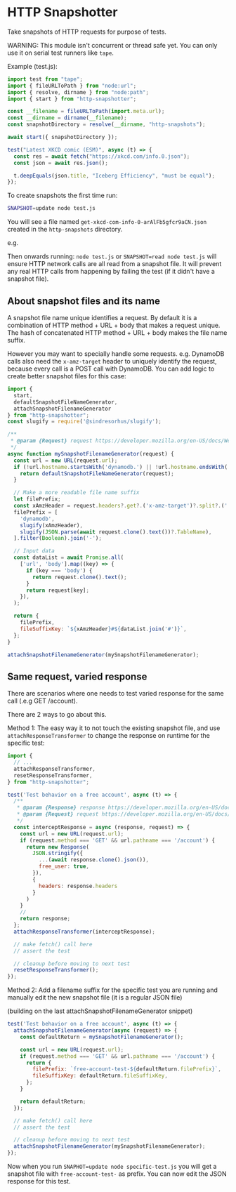 # HTTP Snapshotter

Take snapshots of HTTP requests for purpose of tests.

WARNING: This module isn't concurrent or thread safe yet. You can only use it on serial test runners like `tape`.

Example (test.js):

```js
import test from "tape";
import { fileURLToPath } from "node:url";
import { resolve, dirname } from "node:path";
import { start } from "http-snapshotter";

const __filename = fileURLToPath(import.meta.url);
const __dirname = dirname(__filename);
const snapshotDirectory = resolve(__dirname, "http-snapshots");

await start({ snapshotDirectory });

test("Latest XKCD comic (ESM)", async (t) => {
  const res = await fetch("https://xkcd.com/info.0.json");
  const json = await res.json();

  t.deepEquals(json.title, "Iceberg Efficiency", "must be equal");
});
```


To create snapshots the first time run:
```sh
SNAPSHOT=update node test.js
```

You will see a file named `get-xkcd-com-info-0-arAlFb5gfcr9aCN.json` created in the `http-snapshots` directory.

e.g.

Then onwards running: `node test.js` or `SNAPSHOT=read node test.js` will ensure HTTP network calls are all read from a snapshot file.
It will prevent any real HTTP calls from happening by failing the test (if it didn't have a snapshot file).

## About snapshot files and its name

A snapshot file name unique identifies a request. By default it is a combination of HTTP method + URL + body that makes a request unique.
The hash of concatenated HTTP method + URL + body makes the file name suffix.

However you may want to specially handle some requests. e.g. DynamoDB calls also need the `x-amz-target` header to uniquely identify the request,
because every call is a POST call with DynamoDB. You can add logic to create better snapshot files for this case:

```js
import {
  start,
  defaultSnapshotFileNameGenerator,
  attachSnapshotFilenameGenerator
} from "http-snapshotter";
const slugify = require('@sindresorhus/slugify');

/**
 * @param {Request} request https://developer.mozilla.org/en-US/docs/Web/API/Request
 */
async function mySnapshotFilenameGenerator(request) {
  const url = new URL(request.url);
  if (!url.hostname.startsWith('dynamodb.') || !url.hostname.endsWith('.amazonaws.com')) {
    return defaultSnapshotFileNameGenerator(request);
  }

  // Make a more readable file name suffix
  let filePrefix;
  const xAmzHeader = request.headers?.get?.('x-amz-target')?.split?.('.')?.pop?.() || '';
  filePrefix = [
    'dynamodb',
    slugify(xAmzHeader),
    slugify(JSON.parse(await request.clone().text())?.TableName),
  ].filter(Boolean).join('-');

  // Input data
  const dataList = await Promise.all(
    ['url', 'body'].map((key) => {
      if (key === 'body') {
        return request.clone().text();
      }
      return request[key];
    }),
  );

  return {
    filePrefix,
    fileSuffixKey: `${xAmzHeader}#${dataList.join('#')}`,
  };
}

attachSnapshotFilenameGenerator(mySnapshotFilenameGenerator);
```

## Same request, varied response

There are scenarios where one needs to test varied response for the same call (.e.g GET /account).

There are 2 ways to go about this.

Method 1: The easy way it to not touch the existing snapshot file, and use `attachResponseTransformer` to
change the response on runtime for the specific test:

```js
import {
  // ...
  attachResponseTransformer,
  resetResponseTransformer,
} from "http-snapshotter";

test('Test behavior on a free account', async (t) => {
  /**
   * @param {Response} response https://developer.mozilla.org/en-US/docs/Web/API/Response
   * @param {Request} request https://developer.mozilla.org/en-US/docs/Web/API/Request
   */
  const interceptResponse = async (response, request) => {
    const url = new URL(request.url);
    if (request.method === 'GET' && url.pathname === '/account') {
      return new Response(
        JSON.stringify({
          ...(await response.clone().json()),
          free_user: true,
        }),
        {
          headers: response.headers
        }
      )
    }
    // 
    return response;
  };
  attachResponseTransformer(interceptResponse);

  // make fetch() call here
  // assert the test

  // cleanup before moving to next test
  resetResponseTransformer();
});
```

Method 2: Add a filename suffix for the specific test you are running and manually edit the new snapshot file (it is a regular JSON file)

(building on the last attachSnapshotFilenameGenerator snippet)

```js
test('Test behavior on a free account', async (t) => {
  attachSnapshotFilenameGenerator(async (request) => {
    const defaultReturn = mySnapshotFilenameGenerator();

    const url = new URL(request.url);
    if (request.method === 'GET' && url.pathname === '/account') {
      return {
        filePrefix: `free-account-test-${defaultReturn.filePrefix}`,
        fileSuffixKey: defaultReturn.fileSuffixKey,
      };
    }

    return defaultReturn;
  });

  // make fetch() call here
  // assert the test

  // cleanup before moving to next test
  attachSnapshotFilenameGenerator(mySnapshotFilenameGenerator);
});
```

Now when you run `SNAPHOT=update node specific-test.js` you will get a snapshot file with `free-account-test-` as prefix. You can now edit the JSON response for this test.
